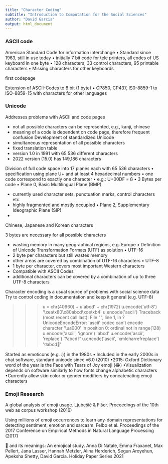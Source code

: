 ```yaml
---
title: "Character Coding"
subtitle: "Introduction to Computation for the Social Sciences"
author: "David Garcia"
output: html_document
---
```


### ASCII code

 American Standard Code for information interchange
• Standard since 1963, still in use today
• initially 7 bit code for tele printers, all codes of US keyboard in one byte
• 128 characters, 33 control characters, 95 printable characters
• Missing characters for other keyboards

first codepage

Extension of ASCII-Codes to 8 bit (1 byte)
• CP850, CP437, IS0-8859-1 to ISO-8859-15 with characters for other languages

### Unicode

Addresses problems with ASCII and code pages
- not all possible characters can be represented, e.g., kanji, chinese
- meaning of a code is dependent on code page, therefore frequent
confusion
Development of standardized Unicode
- simultaneous representation of all possible characters
- fixed translation table
- version 1.0 in 1991 with 65 536 different characters
- 2022 version (15.0) has 149,186 characters

 Division of full code space into 17 planes each with 65 536 characters
• specification using plane U+ and at least 4 hexadecimal numbers
• one code correspond to exactly one character
• e.g.: U+00DF = ß
• 3 Bytes per code
• Plane 0, Basic Multilingual Plane (BMP)
- currently used character sets, punctuation marks, control characters etc.
- highly fragmented and mostly occupied
• Plane 2, Supplementary Ideographic Plane (SIP)
-
 Chinese, Japanese and Korean characters
 
 
 3 bytes are necessary for all possible characters
- wasting memory in many geographical regions, e.g. Europe
• Definition of Unicode Transformation Formats (UTF) as solution
• UTF-16
- 2 byte per characters but still wastes memory
- other areas are covered by combination of UTF-16 characters
•
 UTF-8
- 1 byte per character, covers most important Western characters
- Compatible with ASCII Codes
- additional characters can be covered by a combination of up to three
UTF-8 characters


Character encoding is a usual source of problems with social science data
Try to control coding in documentation and keep it general (e.g. UTF-8)
>>> u = chr(40960) + u'abcd' + chr(1972)
>>> u.encode('utf-8')
'\xea\x80\x80abcd\xde\xb4'
>>> u.encode('ascii')
Traceback (most recent call last):
File "<stdin>", line 1, in ?
UnicodeEncodeError: 'ascii' codec can't encode character '\ua000' in position 0: ordinal not in range(128)
>>> u.encode('ascii', 'ignore')
'abcd'
>>> u.encode('ascii', 'replace')
'?abcd?'
>>> u.encode('ascii', 'xmlcharrefreplace')
'&#40960;abcd&#1972;'

 Started as emoticons (e.g. :)) in the 1980s
• Included in the early 2000s in chat software, standard unicode since v6.0 (2010)
•2015: Oxford Dictionary word of the
year is the Face with Tears of Joy
emoji (😂)
•Visualization depends on software
similarly to how fonts change
alphabetic characters
•Currently allow skin color or gender
modifiers by concatenating emoji
characters

### Emoji Research

A global analysis of emoji usage. Ljubešić & Fišer.
Proceedings of the 10th web as corpus workshop (2016)

Using millions of emoji occurrences to learn any-domain representations
for detecting sentiment, emotion and sarcasm. Felbo et al. Proceedings
of the 2017 Conference on Empirical Methods in Natural Language
Processing (2017)

🤌 and its meanings: An emojical study. Anna Di Natale, Emma Fraxanet, Max Pellert, Jana Lasser, Hannah
Metzler, Alina Herderich, Segun Aroyehun, Apeksha Shetty, David Garcia. Holiday Paper Series 2021